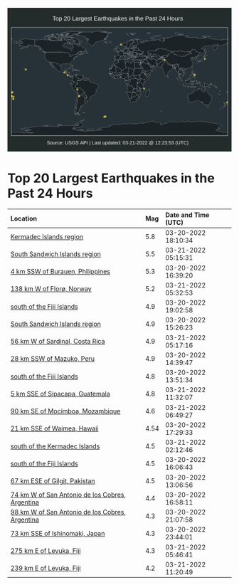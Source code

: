 ![Map](./map.png)

# Top 20 Largest Earthquakes in the Past 24 Hours

| Location | Mag | Date and Time (UTC) |
|:---|:---|:---|
| [Kermadec Islands region](https://earthquake.usgs.gov/earthquakes/eventpage/us6000h67z) | 5.8 | 03-20-2022 18:10:34 |
| [South Sandwich Islands region](https://earthquake.usgs.gov/earthquakes/eventpage/us6000h6ba) | 5.5 | 03-21-2022 05:15:31 |
| [4 km SSW of Burauen, Philippines](https://earthquake.usgs.gov/earthquakes/eventpage/us6000h67d) | 5.3 | 03-20-2022 16:39:20 |
| [138 km W of Florø, Norway](https://earthquake.usgs.gov/earthquakes/eventpage/us6000h6bi) | 5.2 | 03-21-2022 05:32:53 |
| [south of the Fiji Islands](https://earthquake.usgs.gov/earthquakes/eventpage/us6000h68z) | 4.9 | 03-20-2022 19:02:58 |
| [South Sandwich Islands region](https://earthquake.usgs.gov/earthquakes/eventpage/us6000h677) | 4.9 | 03-20-2022 15:26:23 |
| [56 km W of Sardinal, Costa Rica](https://earthquake.usgs.gov/earthquakes/eventpage/us6000h6b9) | 4.9 | 03-21-2022 05:17:16 |
| [28 km SSW of Mazuko, Peru](https://earthquake.usgs.gov/earthquakes/eventpage/us6000h66w) | 4.9 | 03-20-2022 14:39:47 |
| [south of the Fiji Islands](https://earthquake.usgs.gov/earthquakes/eventpage/us6000h66q) | 4.8 | 03-20-2022 13:51:34 |
| [5 km SSE of Sipacapa, Guatemala](https://earthquake.usgs.gov/earthquakes/eventpage/us6000h6dj) | 4.8 | 03-21-2022 11:32:07 |
| [90 km SE of Mocímboa, Mozambique](https://earthquake.usgs.gov/earthquakes/eventpage/us6000h6c9) | 4.6 | 03-21-2022 06:49:27 |
| [21 km SSE of Waimea, Hawaii](https://earthquake.usgs.gov/earthquakes/eventpage/hv72956917) | 4.54 | 03-20-2022 17:29:33 |
| [south of the Kermadec Islands](https://earthquake.usgs.gov/earthquakes/eventpage/us6000h6aj) | 4.5 | 03-21-2022 02:12:46 |
| [south of the Fiji Islands](https://earthquake.usgs.gov/earthquakes/eventpage/us6000h679) | 4.5 | 03-20-2022 16:06:43 |
| [67 km ESE of Gilgit, Pakistan](https://earthquake.usgs.gov/earthquakes/eventpage/us6000h66m) | 4.5 | 03-20-2022 13:06:56 |
| [74 km W of San Antonio de los Cobres, Argentina](https://earthquake.usgs.gov/earthquakes/eventpage/us6000h67g) | 4.4 | 03-20-2022 16:58:11 |
| [98 km W of San Antonio de los Cobres, Argentina](https://earthquake.usgs.gov/earthquakes/eventpage/us6000h69m) | 4.3 | 03-20-2022 21:07:58 |
| [73 km SSE of Ishinomaki, Japan](https://earthquake.usgs.gov/earthquakes/eventpage/us6000h6a8) | 4.3 | 03-20-2022 23:44:01 |
| [275 km E of Levuka, Fiji](https://earthquake.usgs.gov/earthquakes/eventpage/us6000h6bz) | 4.3 | 03-21-2022 05:46:41 |
| [239 km E of Levuka, Fiji](https://earthquake.usgs.gov/earthquakes/eventpage/us6000h6dh) | 4.2 | 03-21-2022 11:20:49 |
